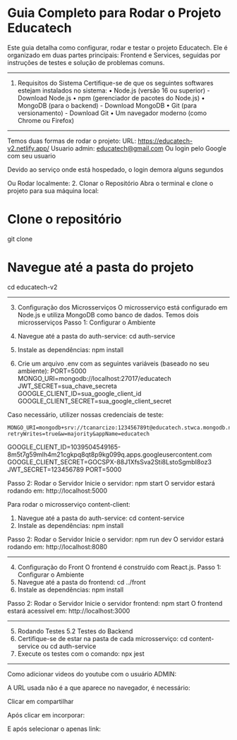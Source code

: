 # Guia Completo para Rodar o Projeto Educatech
Este guia detalha como configurar, rodar e testar o projeto Educatech. Ele é organizado em duas partes principais: Frontend e Services, seguidas por instruções de testes e solução de problemas comuns.
________________________________________
1. Requisitos do Sistema
Certifique-se de que os seguintes softwares estejam instalados no sistema:
•	Node.js (versão 16 ou superior) - Download Node.js
•	npm (gerenciador de pacotes do Node.js)
•	MongoDB (para o backend) - Download MongoDB
•	Git (para versionamento) - Download Git
•	Um navegador moderno (como Chrome ou Firefox)
________________________________________
Temos duas formas de rodar o projeto:
URL: https://educatech-v2.netlify.app/
Usuario admin: educatech@gmail.com
Ou login pelo Google com seu usuario

Devido ao serviço onde está hospedado, o login demora alguns segundos

Ou Rodar localmente:
2. Clonar o Repositório
Abra o terminal e clone o projeto para sua máquina local:
# Clone o repositório
git clone <URL-DO-REPOSITORIO>

# Navegue até a pasta do projeto
cd educatech-v2
________________________________________
3. Configuração dos Microsserviços
O microsserviço está configurado em Node.js e utiliza MongoDB como banco de dados.
Temos dois microsserviços
Passo 1: Configurar o Ambiente
1.	Navegue até a pasta do auth-service:
cd auth-service
2.	Instale as dependências:
npm install

3.	Crie um arquivo .env com as seguintes variáveis (baseado no seu ambiente):
PORT=5000
MONGO_URI=mongodb://localhost:27017/educatech
JWT_SECRET=sua_chave_secreta
GOOGLE_CLIENT_ID=sua_google_client_id
GOOGLE_CLIENT_SECRET=sua_google_client_secret

Caso necessário, utilizer nossas credenciais de teste:

	MONGO_URI=mongodb+srv://tcanarcizo:123456789t@educatech.stwca.mongodb.net/?retryWrites=true&w=majority&appName=educatech
GOOGLE_CLIENT_ID=1039504549165-8m5t7g59mlh4m21cgkpq8qt8p9kg099q.apps.googleusercontent.com
GOOGLE_CLIENT_SECRET=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
JWT_SECRET=123456789
PORT=5000


Passo 2: Rodar o Servidor
Inicie o servidor:
npm start
O servidor estará rodando em: http://localhost:5000

Para rodar o microsserviço content-client:

1.	Navegue até a pasta do auth-service:
cd content-service
2.	Instale as dependências:
npm install

Passo 2: Rodar o Servidor
Inicie o servidor:
npm run dev
O servidor estará rodando em: http://localhost:8080
________________________________________
4. Configuração do Front
O frontend é construído com React.js.
Passo 1: Configurar o Ambiente
1.	Navegue até a pasta do frontend:
cd ../front
2.	Instale as dependências:
npm install

Passo 2: Rodar o Servidor
Inicie o servidor frontend:
npm start
O frontend estará acessível em: http://localhost:3000
________________________________________
5. Rodando Testes
5.2 Testes do Backend
1.	Certifique-se de estar na pasta de cada microsserviço:
cd content-service ou cd auth-service
2.	Execute os testes com o comando:
npx jest
________________________________________

Como adicionar videos do youtube com o usuário ADMIN:

A URL usada não é a que aparece no navegador, é necessário:

Clicar em compartilhar

 

Após clicar em incorporar:

 

E após selecionar o apenas link:

 


